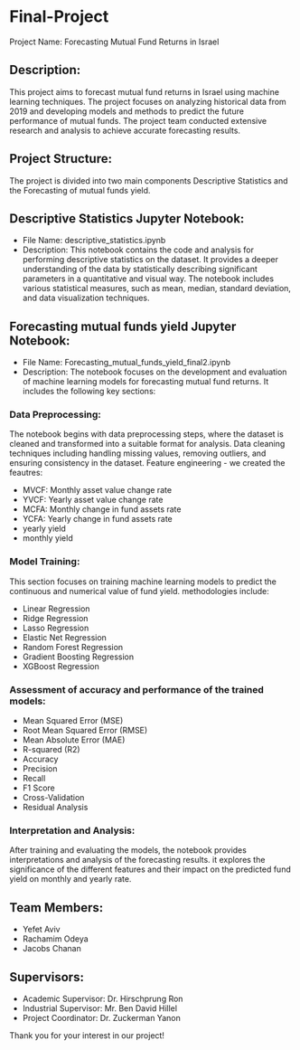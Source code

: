 # Final-Project

 Project Name: Forecasting Mutual Fund Returns in Israel

## Description:
This project aims to forecast mutual fund returns in Israel using machine learning techniques. The project focuses on analyzing historical data from 2019 and developing models and methods to predict the future performance of mutual funds. The project team conducted extensive research and analysis to achieve accurate forecasting results.

## Project Structure:
The project is divided into two main components Descriptive Statistics and the Forecasting of  mutual funds yield.

## Descriptive Statistics Jupyter Notebook:
-   File Name: descriptive_statistics.ipynb
-  Description: This notebook contains the code and analysis for performing descriptive statistics on the dataset. It provides a deeper understanding of the data by statistically describing significant parameters in a quantitative and visual way. The notebook includes various statistical measures, such as mean, median, standard deviation, and data visualization techniques.

## Forecasting mutual funds yield Jupyter Notebook:
- File Name: Forecasting_mutual_funds_yield_final2.ipynb
-  Description: The  notebook focuses on the development and evaluation of machine learning models for forecasting mutual fund returns. It includes the following key sections:

### Data Preprocessing:

The notebook begins with data preprocessing steps, where the dataset is cleaned and transformed into a suitable format for analysis.
Data cleaning techniques including handling missing values, removing outliers, and ensuring consistency in the dataset.
Feature engineering - we created the feautres:
-  MVCF: Monthly  asset value change rate
-  YVCF: Yearly asset value change rate
-  MCFA: Monthly change in fund assets rate
-  YCFA: Yearly change in fund assets rate
-  yearly yield
-  monthly yield

### Model Training:
This section focuses on training machine learning models to predict the continuous and numerical value of fund yield.
methodologies include:

- Linear Regression
- Ridge Regression
- Lasso Regression
- Elastic Net Regression
- Random Forest Regression
- Gradient Boosting Regression
- XGBoost Regression

### Assessment of accuracy and performance of the trained models:
- Mean Squared Error (MSE)
- Root Mean Squared Error (RMSE)
- Mean Absolute Error (MAE)
- R-squared (R2)
- Accuracy
- Precision
- Recall
- F1 Score
- Cross-Validation
- Residual Analysis

### Interpretation and Analysis:

After training and evaluating the models, the notebook provides interpretations and analysis of the forecasting results. it explores the significance of the different features and their impact on the predicted fund yield on monthly and yearly rate.


## Team Members:
- Yefet Aviv
- Rachamim Odeya
- Jacobs Chanan 

## Supervisors:
- Academic Supervisor: Dr. Hirschprung Ron
- Industrial Supervisor: Mr. Ben David Hillel
- Project Coordinator: Dr. Zuckerman Yanon

Thank you for your interest in our project!
